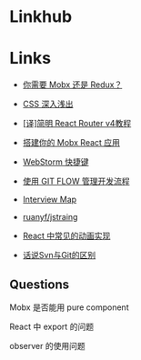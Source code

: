 # Linkhub

# Links

- [你需要 Mobx 还是 Redux？](http://blog.codingplayboy.com/2018/02/11/mobx-vs-redux/)

- [CSS 深入浅出
](https://xiedaimala.com/courses/003b1951-22af-4821-ad80-d2880c0074eb#/common)

- [[译]简明 React Router v4教程](https://juejin.im/post/5a7e9ee7f265da4e7832949c)

- [搭建你的 Mobx React 应用](https://github.com/iuap-design/blog/issues/203)

- [WebStorm 快捷键](https://www.jianshu.com/p/3254f3f77760)

- [使用 GIT FLOW 管理开发流程](http://stormzhang.com/git/2014/01/29/git-flow/)

- [Interview Map](https://yuchengkai.cn/docs/zh/frontend/)

- [ruanyf/jstraing](https://github.com/ruanyf/jstraining/blob/master/docs/react.md)

- [React 中常见的动画实现](https://tech.youzan.com/react-animations/)

- [话说Svn与Git的区别](https://www.jianshu.com/p/bfec042349ca)


## Questions

Mobx 是否能用 pure component

React 中 export 的问题

observer 的使用问题
